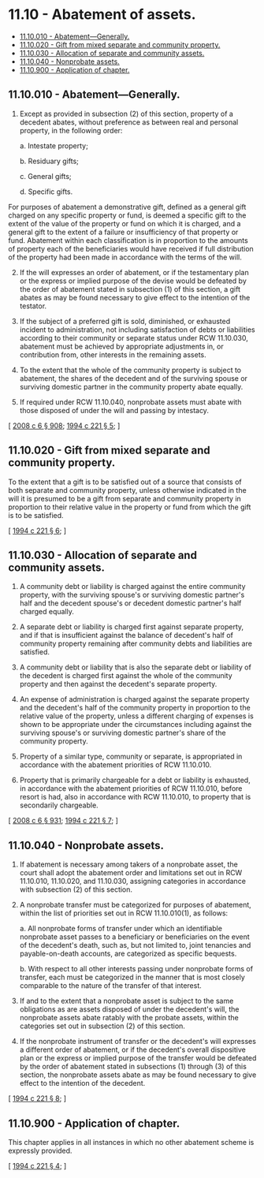 # 11.10 - Abatement of assets.
* [11.10.010 - Abatement—Generally.](#1110010---abatementgenerally)
* [11.10.020 - Gift from mixed separate and community property.](#1110020---gift-from-mixed-separate-and-community-property)
* [11.10.030 - Allocation of separate and community assets.](#1110030---allocation-of-separate-and-community-assets)
* [11.10.040 - Nonprobate assets.](#1110040---nonprobate-assets)
* [11.10.900 - Application of chapter.](#1110900---application-of-chapter)
## 11.10.010 - Abatement—Generally.
1. Except as provided in subsection (2) of this section, property of a decedent abates, without preference as between real and personal property, in the following order:

   a. Intestate property;

   b. Residuary gifts;

   c. General gifts;

   d. Specific gifts.

For purposes of abatement a demonstrative gift, defined as a general gift charged on any specific property or fund, is deemed a specific gift to the extent of the value of the property or fund on which it is charged, and a general gift to the extent of a failure or insufficiency of that property or fund. Abatement within each classification is in proportion to the amounts of property each of the beneficiaries would have received if full distribution of the property had been made in accordance with the terms of the will.

2. If the will expresses an order of abatement, or if the testamentary plan or the express or implied purpose of the devise would be defeated by the order of abatement stated in subsection (1) of this section, a gift abates as may be found necessary to give effect to the intention of the testator.

3. If the subject of a preferred gift is sold, diminished, or exhausted incident to administration, not including satisfaction of debts or liabilities according to their community or separate status under RCW 11.10.030, abatement must be achieved by appropriate adjustments in, or contribution from, other interests in the remaining assets.

4. To the extent that the whole of the community property is subject to abatement, the shares of the decedent and of the surviving spouse or surviving domestic partner in the community property abate equally.

5. If required under RCW 11.10.040, nonprobate assets must abate with those disposed of under the will and passing by intestacy.

\[ [2008 c 6 § 908](https://lawfilesext.leg.wa.gov/biennium/2007-08/Pdf/Bills/Session%20Laws/House/3104-S2.SL.pdf?cite=2008%20c%206%20§%20908); [1994 c 221 § 5](https://lawfilesext.leg.wa.gov/biennium/1993-94/Pdf/Bills/Session%20Laws/House/2270-S.SL.pdf?cite=1994%20c%20221%20§%205); \]

## 11.10.020 - Gift from mixed separate and community property.
To the extent that a gift is to be satisfied out of a source that consists of both separate and community property, unless otherwise indicated in the will it is presumed to be a gift from separate and community property in proportion to their relative value in the property or fund from which the gift is to be satisfied.

\[ [1994 c 221 § 6](https://lawfilesext.leg.wa.gov/biennium/1993-94/Pdf/Bills/Session%20Laws/House/2270-S.SL.pdf?cite=1994%20c%20221%20§%206); \]

## 11.10.030 - Allocation of separate and community assets.
1. A community debt or liability is charged against the entire community property, with the surviving spouse's or surviving domestic partner's half and the decedent spouse's or decedent domestic partner's half charged equally.

2. A separate debt or liability is charged first against separate property, and if that is insufficient against the balance of decedent's half of community property remaining after community debts and liabilities are satisfied.

3. A community debt or liability that is also the separate debt or liability of the decedent is charged first against the whole of the community property and then against the decedent's separate property.

4. An expense of administration is charged against the separate property and the decedent's half of the community property in proportion to the relative value of the property, unless a different charging of expenses is shown to be appropriate under the circumstances including against the surviving spouse's or surviving domestic partner's share of the community property.

5. Property of a similar type, community or separate, is appropriated in accordance with the abatement priorities of RCW 11.10.010.

6. Property that is primarily chargeable for a debt or liability is exhausted, in accordance with the abatement priorities of RCW 11.10.010, before resort is had, also in accordance with RCW 11.10.010, to property that is secondarily chargeable.

\[ [2008 c 6 § 931](https://lawfilesext.leg.wa.gov/biennium/2007-08/Pdf/Bills/Session%20Laws/House/3104-S2.SL.pdf?cite=2008%20c%206%20§%20931); [1994 c 221 § 7](https://lawfilesext.leg.wa.gov/biennium/1993-94/Pdf/Bills/Session%20Laws/House/2270-S.SL.pdf?cite=1994%20c%20221%20§%207); \]

## 11.10.040 - Nonprobate assets.
1. If abatement is necessary among takers of a nonprobate asset, the court shall adopt the abatement order and limitations set out in RCW 11.10.010, 11.10.020, and 11.10.030, assigning categories in accordance with subsection (2) of this section.

2. A nonprobate transfer must be categorized for purposes of abatement, within the list of priorities set out in RCW 11.10.010(1), as follows:

   a. All nonprobate forms of transfer under which an identifiable nonprobate asset passes to a beneficiary or beneficiaries on the event of the decedent's death, such as, but not limited to, joint tenancies and payable-on-death accounts, are categorized as specific bequests.

   b. With respect to all other interests passing under nonprobate forms of transfer, each must be categorized in the manner that is most closely comparable to the nature of the transfer of that interest.

3. If and to the extent that a nonprobate asset is subject to the same obligations as are assets disposed of under the decedent's will, the nonprobate assets abate ratably with the probate assets, within the categories set out in subsection (2) of this section.

4. If the nonprobate instrument of transfer or the decedent's will expresses a different order of abatement, or if the decedent's overall dispositive plan or the express or implied purpose of the transfer would be defeated by the order of abatement stated in subsections (1) through (3) of this section, the nonprobate assets abate as may be found necessary to give effect to the intention of the decedent.

\[ [1994 c 221 § 8](https://lawfilesext.leg.wa.gov/biennium/1993-94/Pdf/Bills/Session%20Laws/House/2270-S.SL.pdf?cite=1994%20c%20221%20§%208); \]

## 11.10.900 - Application of chapter.
This chapter applies in all instances in which no other abatement scheme is expressly provided.

\[ [1994 c 221 § 4](https://lawfilesext.leg.wa.gov/biennium/1993-94/Pdf/Bills/Session%20Laws/House/2270-S.SL.pdf?cite=1994%20c%20221%20§%204); \]

